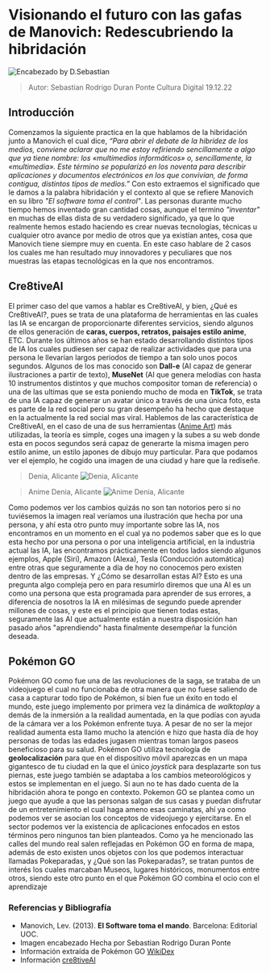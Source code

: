 ﻿#   Visionando el futuro con las gafas de Manovich: Redescubriendo la hibridación

![Encabezado by D.Sebastian](https://lh6.googleusercontent.com/8ZtMX2AjO-GfN2RNsao31iLdpifdmFoM-hXDWvEOEi2sQh4kbyCB7muoZ1_1oaH1CugIlPFT_UKTY3bweMTrWL-lc6V1aD_0s_F9XaXTPU3DrU5hRBAVodnigUojUY6BizMpQsuXzPfXtoV7y98WeA=w1280)
> Autor: Sebastian Rodrigo Duran Ponte
> Cultura Digital 
>19.12.22
 
 

##  Introducción
Comenzamos la siguiente practica en la que hablamos de la hibridación junto a Manovich el cual dice, *“Para abrir el debate de la hibridez de los medios, conviene aclarar que no me estoy refiriendo sencillamente a algo que ya tiene nombre: los «multimedios informáticos» o, sencillamente, la «multimedia». Este término se popularizó en los noventa para describir aplicaciones y documentos electrónicos en los que convivían, de forma contigua, distintos tipos de medios.”*
Con esto extraemos el significado que le damos a la palabra hibridación y el contexto al que se refiere Manovich en su libro *"El software toma el control"*.
Las personas durante mucho tiempo hemos inventado gran cantidad cosas, aunque el termino *"inventar"* en muchas de ellas dista de su verdadero significado, ya que lo que realmente hemos estado haciendo es crear nuevas tecnologías, técnicas u cualquier otro avance por medio de otros que ya existían antes, cosa que Manovich tiene siempre muy en cuenta. En este caso hablare de 2 casos los cuales me han resultado muy innovadores y peculiares que nos muestras las etapas tecnológicas en la que nos encontramos.

## Cre8tiveAI 
El primer caso del que vamos a hablar es Cre8tiveAI, y bien, ¿Qué es Cre8tiveAI?, pues se trata de una plataforma de herramientas en las cuales las IA se encargan de proporcionarte diferentes servicios, siendo algunos de ellos generación de **caras, cuerpos, retratos, paisajes estilo anime**, ETC.
Durante los últimos años se han estado desarrollando distintos tipos de IA los cuales pudiesen ser capaz de realizar actividades que para una persona le llevarían largos periodos de tiempo a tan solo unos pocos segundos. Algunos de los mas conocido son **Dall-e** (AI capaz de generar ilustraciones a partir de texto), **MuseNet** (AI que genera melodías con hasta 10 instrumentos distintos y que muchos compositor toman de referencia) o una de las ultimas que se esta poniendo mucho de moda en **TikTok**, se trata de una IA capaz de generar un avatar único a través de una única foto, esta es parte de la red social pero su gran desempeño ha hecho que destaque en la actualmente la red social mas viral.
Hablemos de las característica de Cre8tiveAI, en el caso de una de sus herramientas ([Anime Art](https://es.cre8tiveai.com/aap)) más utilizadas, la teoría es simple, coges una imagen y la subes a su web donde esta en pocos segundos será capaz de generarte la misma imagen pero estilo anime, un estilo japones de dibujo muy particular. Para que podamos ver el ejemplo, he cogido una imagen de una ciudad  y hare que la rediseñe.

>Denia, Alicante
![Denia, Alicante](https://lh4.googleusercontent.com/jDQxQ9u7AA8r-PZFZ8XvhoWzIOTFPNfkqDsX4o5tbwbfRaHkJ4Q_gllY_JzMHlE0GwHt9n94LGtC8x92MMBJc-TITlaVKJRaVWBybBCMxAeVNBxC-gsEISdyRVByrh4v73sHcRHkOplJq88E2mq9T2pRJjPYp8WSf66PC2vKQLuLTnStLpLZCwXVgOuR_dKM=w1280)

>Anime Denia, Alicante
![Anime Denia, Alicante](https://lh3.googleusercontent.com/bGUcpAl8u6n4HJhfW5WmsTLpr-nmH2T4D8BzRls_B_B7938aDsaRWVwwznTjCKG9OczXqQdGz3IeXZTiwgmuQDdfJ76xQu7K-E53KoDEe5HnOO-OOG94ZhFgp-nJZff-fw_Vm9lc7PgMTm4bwS57B_MGwAR44qe0gWyiSbBgvRATsdC4cA8jF0RKXe4q7dx9=w1280)

Como podemos ver los cambios quizás no son tan notorios pero si no tuviésemos la imagen real veríamos una ilustración que hecha por una persona, y ahí esta otro punto muy importante sobre las IA, nos encontramos en un momento en el cual ya no podemos saber que es lo que esta hecho por una persona o por una inteligencia artificial, en la industria actual las IA, las encontramos prácticamente en todos lados siendo algunos ejemplos, Apple (Siri), Amazon (Alexa), Tesla (Conducción automática) entre otras que seguramente a día de hoy no conocemos pero existen dentro de las empresas.
Y ¿Cómo se desarrollan estas AI? Esto es una pregunta algo compleja pero en para resumirlo diremos que una AI es un como una persona que esta programada para aprender de sus errores, a diferencia de nosotros la IA en milésimas de segundo puede aprender millones de cosas, y este es el principio que tienen todas estas, seguramente las AI que actualmente están a nuestra disposición han pasado años "aprendiendo" hasta finalmente desempeñar la función deseada. 

##  Pokémon GO

Pokémon GO como fue una de las revoluciones de la saga, se trataba de un videojuego el cual no funcionaba de otra manera que no fuese saliendo de casa a capturar todo tipo de Pokémon, si bien fue un éxito en todo el mundo, este juego implemento por primera vez la dinámica de *walktoplay*  a demás de la inmersión a la realidad aumentada, en la que podías con ayuda de la cámara ver a los Pokémon enfrente tuya. A pesar de no ser la mejor realidad aumenta esta llamo mucho la atención e hizo que hasta día de hoy personas de todas las edades jugasen mientras toman largos paseos  beneficioso para su salud.
Pokémon GO utiliza tecnología de **geolocalización** para que en el dispositivo móvil aparezcas en un mapa gigantesco de tu ciudad en la que el único *joystick* para desplazarte son tus piernas, este juego también se adaptaba a los cambios meteorológicos y estos se implementan en el juego. 
Si aun no te has dado cuenta de la hibridación ahora te pongo en contexto.
Pokemon GO se plantea como un juego que ayude a que las personas salgan de sus casas y puedan disfrutar de un entretenimiento el cual haga ameno esas caminatas, ahí ya como podemos ver se asocian los conceptos de videojuego y ejercitarse. 
En el sector podemos ver la existencia de aplicaciones enfocados en estos términos pero ningunos tan bien planteados.
Como ya he mencionado las calles del mundo real salen reflejadas en Pokémon GO en forma de mapa, además de esto existen unos objetos con los que podemos interactuar llamadas Pokeparadas, y ¿Qué son las Pokeparadas?, se tratan puntos de interés los cuales marcaban Museos, lugares históricos, monumentos entre otros, siendo este otro punto en el que Pokémon GO combina el ocio con el aprendizaje 

###  Referencias y Bibliografía

* Manovich, Lev. (2013). **El Software toma el mando**. Barcelona: Editorial UOC.
* Imagen encabezado Hecha por Sebastian Rodrigo Duran Ponte
* Información extraída de Pokémon GO [WikiDex](https://www.wikidex.net/wiki/Pok%C3%A9mon_GO)
* Información   [cre8tiveAI](https://ja.wikipedia.org/wiki/ラディウス・ファイブ)



